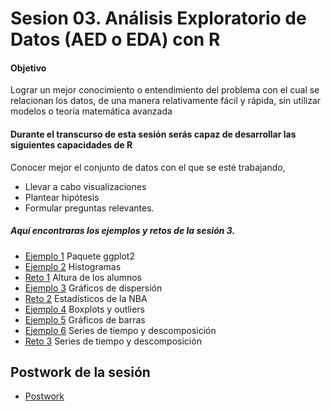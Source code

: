 # Sesion 03.  Análisis Exploratorio de Datos (AED o EDA) con R

#### Objetivo
Lograr un mejor conocimiento o entendimiento del problema con el cual se relacionan los datos, de una manera relativamente fácil y rápida, sin utilizar modelos o teoría matemática avanzada

#### Durante el transcurso de esta sesión serás capaz de desarrollar las siguientes capacidades de R 

Conocer mejor el conjunto de datos con el que se esté trabajando, 
- Llevar a cabo visualizaciones
- Plantear hipótesis 
- Formular preguntas relevantes.  

##### Aquí encontraras los ejemplos y retos de la sesión 3.

- [Ejemplo 1](https://github.com/beduExpert/Programacion-con-R-Santander/tree/master/Sesion-03/Ejemplo-01) Paquete ggplot2
- [Ejemplo 2](https://github.com/beduExpert/Programacion-con-R-Santander/tree/master/Sesion-03/Ejemplo-02) Histogramas
- [Reto 1](https://github.com/beduExpert/Programacion-con-R-Santander/tree/master/Sesion-03/Reto-01) Altura de los alumnos
- [Ejemplo 3](https://github.com/beduExpert/Programacion-con-R-Santander/tree/master/Sesion-03/Ejemplo-03) Gráficos de dispersión
- [Reto 2](https://github.com/beduExpert/Programacion-con-R-Santander/tree/master/Sesion-03/Reto-02) Estadísticos de la NBA
- [Ejemplo 4](https://github.com/beduExpert/Programacion-con-R-Santander/tree/master/Sesion-03/Ejemplo-04) Boxplots y outliers
- [Ejemplo 5](https://github.com/beduExpert/Programacion-con-R-Santander/tree/master/Sesion-03/Ejemplo-05) Gráficos de barras
- [Ejemplo 6](https://github.com/beduExpert/Programacion-con-R-Santander/tree/master/Sesion-03/Ejemplo-06) Series de tiempo y descomposición
- [Reto 3](https://github.com/beduExpert/Programacion-con-R-Santander/tree/master/Sesion-03/Reto-03) Series de tiempo y descomposición

## Postwork de la sesión

- [Postwork](https://github.com/beduExpert/Programacion-con-R-Santander/tree/master/Sesion-03/Postwork)

